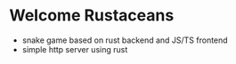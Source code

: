 # Welcome Rustaceans
- snake game based on rust backend and JS/TS frontend
- simple http server using rust

